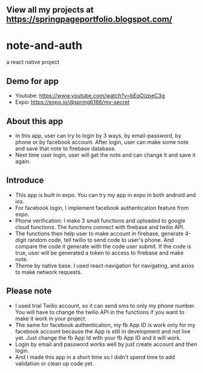 ## View all my projects at https://springpageportfolio.blogspot.com/

# note-and-auth
a react native project

## Demo for app
- Youtube: https://www.youtube.com/watch?v=bEqOizpeC3g
- Expo: https://expo.io/@spring6166/my-secret

## About this app
- In this app, user can try to login by 3 ways, by email-password, by phone or by facebook account. After login, user can make some note and save that note to firebase database.
- Next time user login, user will get the note and can change it and save it again.

## Introduce
- This app is built in expo. You can try my app in expo in both android and ios.
- For facebook login, I implement facebook authentication feature from expo.
- Phone verification: I make 3 small functions and uploaded to google cloud functions. The functions connect with firebase and twilio API.
- The functions then help user to make account in firebase, generate 4-digit random code, tell twilio to send code to user's phone.
And compare the code it generate with the code user submit. If the code is true, user will be generated a token to access to firebase and make note.
- Theme by native base. I used react-navigation for navigating, and axios to make network requests.

## Please note
- I used trial Twilio account, so it can send sms to only my phone number. You will have to change the twilio API in the functions if you want to make it work in your project.
- The same for facebook authentication, my fb App ID is work only for my facebook account because the App is still in development and not live yet.
Just change the fb App Id with your fb App ID and it will work.
- Login by email and password works well by just create account and then login.
- And I made this app in a short time so I didn't spend time to add validation or clean up code yet.

